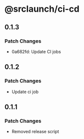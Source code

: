 # @srclaunch/ci-cd

## 0.1.3

### Patch Changes

- 0a682fd: Update CI jobs

## 0.1.2

### Patch Changes

- Update ci job

## 0.1.1

### Patch Changes

- Removed release script
